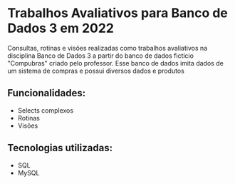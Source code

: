 # Trabalhos Avaliativos para Banco de Dados 3 em 2022

Consultas, rotinas e visões realizadas como trabalhos avaliativos na disciplina Banco de Dados 3 a partir do banco de dados fictício "Compubras" criado pelo professor. Esse banco de dados imita dados de um sistema de compras e possui diversos dados e produtos

## Funcionalidades:

- Selects complexos
- Rotinas
- Visões


## Tecnologias utilizadas:

* SQL
* MySQL
